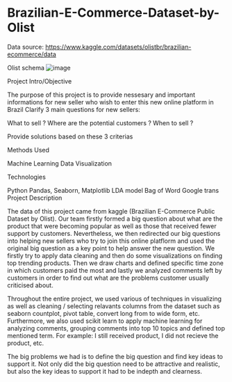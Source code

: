 # Brazilian-E-Commerce-Dataset-by-Olist
Data source: https://www.kaggle.com/datasets/olistbr/brazilian-ecommerce/data

Olist schema
![image](https://github.com/JoycelynPham/Brazilian-E-Commerce-Dataset-by-Olist/assets/148677481/fd76f96d-32ef-4c0d-b69e-e5201eb7571e)


Project Intro/Objective

The purpose of this project is to provide nessesary and important informations for new seller who wish to enter this new online platform in Brazil
Clarify 3 main questions for new sellers:

What to sell ?
Where are the potential customers ?
When to sell ?

Provide solutions based on these 3 criterias

Methods Used

Machine Learning
Data Visualization

Technologies

Python
Pandas, Seaborn, Matplotlib
LDA model
Bag of Word
Google trans
Project Description

The data of this project came from kaggle (Brazilian E-Commerce Public Dataset by Olist). Our team firstly formed a big question about what are the product that were becoming popular as well as those that received fewer support by customers. Nevertheless, we then redirected our big questions into helping new sellers who try to join this online platflorm and used the original big question as a key point to help answer the new question. We firstly try to apply data cleaning and then do some visualizations on finding top trending products. Then we draw charts and defined specific time zone in which customers paid the most and lastly we analyzed comments left by customers in order to find out what are the problems customer usually criticised about.

Throughout the entire project, we used various of techniques in visualizing as well as cleaning / selecting relavants columns from the dataset such as seaborn countplot, pivot table, convert long from to wide form, etc. Furthermore, we also used scikit learn to apply machine learning for analyzing comments, grouping comments into top 10 topics and defined top mentioned term. For example: I still received product, I did not recieve the product, etc.

The big problems we had is to define the big question and find key ideas to support it. Not only did the big question need to be attractive and realistic, but also the key ideas to support it had to be indepth and clearness.
